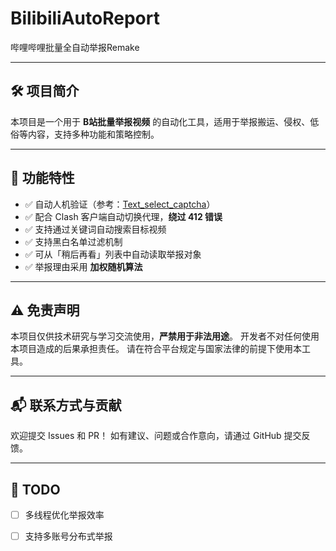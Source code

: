 
# BilibiliAutoReport  
哔哩哔哩批量全自动举报Remake

---

## 🛠 项目简介

本项目是一个用于 **B站批量举报视频** 的自动化工具，适用于举报搬运、侵权、低俗等内容，支持多种功能和策略控制。

---

## 🔧 功能特性

- ✅ 自动人机验证（参考：[Text_select_captcha](https://github.com/MgArcher/Text_select_captcha)）
- ✅ 配合 Clash 客户端自动切换代理，**绕过 412 错误**
- ✅ 支持通过关键词自动搜索目标视频
- ✅ 支持黑白名单过滤机制
- ✅ 可从「稍后再看」列表中自动读取举报对象
- ✅ 举报理由采用 **加权随机算法**

---


## ⚠️ 免责声明

本项目仅供技术研究与学习交流使用，**严禁用于非法用途**。
开发者不对任何使用本项目造成的后果承担责任。
请在符合平台规定与国家法律的前提下使用本工具。

---

## 📬 联系方式与贡献

欢迎提交 Issues 和 PR！
如有建议、问题或合作意向，请通过 GitHub 提交反馈。

---

## 📌 TODO

* [ ] 多线程优化举报效率
* [ ] 支持多账号分布式举报



